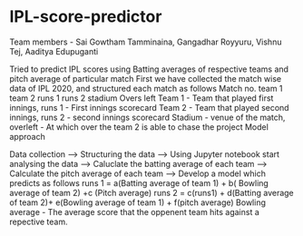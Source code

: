 # IPL-score-predictor
Team members - Sai Gowtham Tamminaina, Gangadhar Royyuru, Vishnu Tej, Aaditya Edupuganti

Tried to predict IPL scores using Batting averages of respective teams and pitch average of particular match
First we have collected the match wise data of IPL 2020, and structured each match as follows
  Match no.  team 1       team 2           runs 1         runs 2           stadium                Overs left
 Team 1 - Team that played first innings, runs 1 - First innings scorecard
 Team 2 - Team that played second innings, runs 2 - second innings scorecard
 Stadium - venue of the match, overleft - At which over the team 2 is able to chase the project
 Model approach
 
 Data collection --> Structuring the data --> Using Jupyter notebook start analysing the data --> Caluclate the batting average of each team --> Calculate the pitch    average of each team --> Develop a model which predicts as follows
                                                    runs 1 = a(Batting average of team 1) + b( Bowling average of team 2) +c (Pitch average)
                                                    runs 2 =  c(runs1) + d(Batting average of team 2)+ e(Bowling average of team 1) + f(pitch average)
                                   Bowling average - The average score that the oppenent team hits against a repective team.
 
